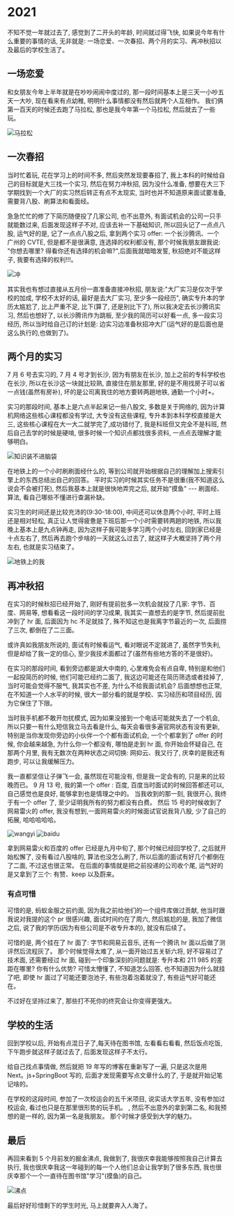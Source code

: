 # 2021

不知不觉一年就过去了, 感觉到了二开头的年龄, 时间就过得飞快, 如果说今年有什么重要的事情的话, 无非就是: 一场恋爱、一次春招、两个月的实习、再冲秋招以及最后的学校生活了。

## 一场恋爱

和女朋友今年上半年就是在吵吵闹闹中度过的, 那一段时间基本上是三天一小吵五天一大吵, 现在看来有点幼稚, 明明什么事情都没有然后就两个人互相作。 我们俩第一百天的时候还去跑了马拉松, 那也是我今年第一个马拉松, 然后就去了一些玩。

![马拉松](https://static.itsuki.cn/article/marathon.jpg)

## 一次春招

当时忙着玩, 花在学习上的时间不多, 然后突然发现要春招了, 我上本科的时候给自己的目标就是大三找一个实习, 然后在努力冲秋招, 因为没什么准备, 想要在大三下学期找到一个大厂的实习然后转正有点不太现实, 当时也并不知道原来面试要准备, 需要背八股、刷算法和看面经。

急急忙忙的修了下简历随便投了几家公司, 也不出意外, 有面试机会的公司一只手就能数过来, 后面发现这样子不对, 应该去补一下基础知识, 所以回头记了一点点八股, 运气好的是, 记了一点点八股之后, 拿到两个实习 offer: 一个长沙腾讯、一个 广州的 CVTE, 但是都不是很满意, 连选择的权利都没有, 那个时候我朋友跟我说: "你想去哪里? 得看你还有选择的机会嘛?",后面我就暗暗发誓, 秋招绝对不能这样子, 我要有选择的权利!!!。

![冲](https://static.itsuki.cn/article/chong.jpeg)

其实我也有想过直接从五月份一直准备直接冲秋招, 朋友说:"大厂实习是仅次于学校的加成, 学校不太好的话, 最好是去大厂实习, 至少多一段经历", 确实专升本的学历太尴尬了, 比上严重不足, 比下(算了, 还是别比下了), 所以我决定去长沙腾讯实习, 然后也想好了, 以长沙腾讯作为跳板, 至少我的简历可以好看一点, 多一段实习经历, 所以当时给自己订的计划是: 边实习边准备秋招冲大厂(运气好的是后面也是这么执行的,也做到了)。

## 两个月的实习

7 月 6 号去实习的, 7 月 4 号才到长沙, 因为有朋友在长沙, 加上之前的专科学校也在长沙, 所以在长沙这一块就比较熟, 直接住在朋友那里, 好的是不用找房子可以省一点钱(虽然有房补), 坏的是公司离我住的地方要转两趟地铁, 通勤一个小时+。

实习的那段时间, 基本上是六点半起来记一些八股文, 多数是关于网络的, 因为计算机网络这些核心课程都没有学过, 大专没有这些课程, 专升本到本科学校直接是大三, 这些核心课程在大一大二就学完了,成功错付了, 我是科班但又完全不是科班, 然后自己去学的时候是硬啃, 很多时候一个知识点都找很多资料, 一点点去理解才能够明白。

![知识装不进脑袋](https://static.itsuki.cn/article/noFitHead.jpeg)

在地铁上的一个小时刷刷面经什么的, 等到公司就开始根据自己的理解加上搜索引擎上的东西总结出自己的回答。 平时实习的时候其实任务不是很重(我不知道这么说会不会被打死), 然后我基本上就是很快地弄完之后, 就开始"摸鱼" --- 刷面经、算法, 看自己哪些不懂进行查漏补缺。

实习生的时间还是比较充沛的(9:30-18:00), 中间还可以休息两个小时, 平时上班还是相对轻松, 真正让人觉得疲惫是下班后那一个小时需要转两趟的地铁, 所以我晚上基本上是九点钟再走, 因为这样子我可能多学习两个小时左右, 回到家已经是十点左右了, 然后再去跑个步啥的一天就这么过去了, 就这样子大概坚持了两个月左右, 也就是实习结束了。

![地铁上的我](https://static.itsuki.cn/article/subwayMe.jpg)

## 再冲秋招

在实习的时候秋招已经开始了, 刚好有提前批多一次机会就投了几家: 字节、百度、网易等, 想看看这一段时间的学习成果, 我其实一直想去的是字节, 然后提前批冲到了 hr 面, 后面因为 hc 不足就挂了, 殊不知这也是我离字节最近的一次, 后面捞了三次, 都倒在了二三面。

或许真如我朋友所说的, 面试有时候看运气, 看对眼说不定就进了, 虽然字节失利, 但是却给了我一定的信心, 至少我技术面都过了(虽然有些地方答的不是很好)。

在实习的那段时间, 看到旁边都是湖大中南的, 心里难免会有点自卑, 特别是和他们一起投简历的时候, 他们可能已经约二面了, 我这边可能还在简历筛选或者挂掉了, 当时可能会觉得不服气, 我其实也不差, 为什么不给我面试机会? 后面想想也正常, 在不知道一个人水平的时候, 很大一部分看的就是学校、实习经历和项目经历, 因为它保住了下限。

当时我手机都不敢开勿扰模式, 因为如果没接到一个电话可能就失去了一个机会, 所以只要一有什么短信我立马去看是什么, 每天会看很多遍官网状态有没有更新, 特别是当你发现你旁边的小伙伴一个个都有面试机会, 一个个都拿到了 offer 的时候, 你会越来越急, 为什么你一个都没有, 哪怕是走到 hr 面, 你开始会怀疑自己, 在那两个月里, 我有无数次在两种状态之间切换: 网抑云、我又行了, 庆幸的是我还有跑步, 可以让我缓解压力。

我一直都坚信让子弹飞一会, 虽然现在可能没有, 但是我一定会有的, 只是来的比较晚而已。 9 月 13 号, 我的第一个 offer : 百度, 百度当时面试的时候回答都还可以, 自己感觉也是良好, 能够拿到也是情理之中的。 当我收到的那一刻, 我很开心, 我终于有一个 offer 了, 至少证明我所有的努力都没有白费。 然后 15 号的时候收到了网易雷火的 offer, 我没有想到,一面网易雷火的时候面试官说我背八股, 少了自己的拓展, 哈哈哈哈哈。

![wangyi](https://static.itsuki.cn/article/wangyi.png)
![baidu](https://static.itsuki.cn/article/baidu.jpg)

拿到网易雷火和百度的 offer 已经是九月中旬了, 那个时候已经回学校了, 之后就开始松懈了, 没有看过八股啥的, 算法也没怎么刷了, 所以后面的面试有好几个都倒在了二面, 不过这也很正常。 在后面的事情就是把之前投递的公司收个尾, 运气好的是又拿到了三个: 有赞、keep 以及蔚来。

### 有点可惜

可惜的是, 蚂蚁金服之前约面, 因为我之前给他们的一个组件库做过贡献, 他当时跟我说对我提的这个 pr 很感兴趣, 面试时间约在了周六, 然后尴尬的是, 我加了微信之后, 说了我的学历(因为有些公司是不收专升本的), 就没有后续了。

可惜的是, 两个挂在了 hr 面了: 字节和网易云音乐, 还有一个腾讯 hr 面以后做了测评然后流程灰了。 那个时候觉得太难了, 从一面开始过五关斩六将, 好不容易过了技术面, 还需要经过 hr 面, 碰到一个印象深刻的问题就是: 专升本和 211 985 的差距在哪里? 你有什么优势? 可惜太懵懂了, 不知道怎么回答, 也不知道因为什么就挂了吧, 即使 hr 面过了可能还要泡池子, 有些泡着泡着就没了, 有些运气好可能还在。

不过好在坚持过来了, 那些打不死你的终究会让你变得更强大。

## 学校的生活

回到学校以后, 开始有点混日子了,每天待在图书馆, 左看看右看看, 然后饭点吃饭, 下午跑步就这样子就过去了, 后面发现这样子不太行。

给自己找点事情做, 然后就把 19 年写的博客在重新写了一遍, 只是这次是用 Next。js+SpringBoot 写的, 后面才发现需要写点文章什么的了, 于是就开始记笔记啥的。

在学校的这段时间, 参加了一次校运会的五千米项目, 说实话大学五年, 没有参加过校运会, 看过也只是在那里很形势的玩手机。 , 然后不出意外的拿到第二名, 和我预想的是一样的, 因为第一名是我朋友。 那个时候才感受到大学的魅力。

## 最后

再回来看到 5 个月前发的掘金沸点, 我做到了, 我很庆幸我能够按照我自己计算去执行, 我也很庆幸我这一年碰到的每一个人他们总会让我学到了很多东西, 我也很庆幸那个一个一直待在图书馆"学习"(摸鱼)的自己。

![沸点](https://static.itsuki.cn/article/boilingPoint.png)

最后好好珍惜剩下的学生时光, 马上就要奔入人海了。
